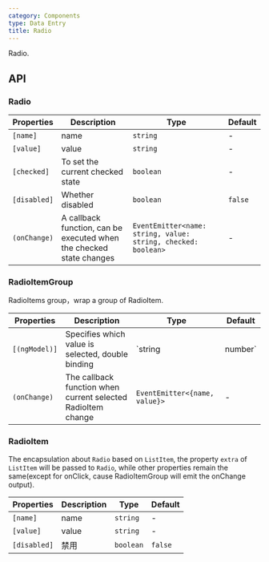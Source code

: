 ```yaml
---
category: Components
type: Data Entry
title: Radio
---
```


Radio.

## API

### Radio

| Properties | Description | Type | Default |
|-----------|------------|------|--------|
| `[name]` | name | `string` | - |
| `[value]` | value | `string` | - |
| `[checked]` | To set the current checked state  | `boolean` | - |
| `[disabled]` | Whether disabled | `boolean` | `false` |
| `(onChange)` | A callback function, can be executed when the checked state changes | `EventEmitter<name: string, value: string, checked: boolean>` | - |


### RadioItemGroup

RadioItems group，wrap a group of RadioItem.

| Properties | Description | Type | Default |
|-----------|------------|------|--------|
| `[(ngModel)]` | Specifies which value is selected, double binding | `string | number` | - |
| `(onChange)` | The callback function when current selected RadioItem change | `EventEmitter<{name, value}>` | - |

### RadioItem

The encapsulation about `Radio` based on `ListItem`, the property `extra` of `ListItem` will be passed to `Radio`, while other properties remain the same(except for onClick, cause RadioItemGroup will emit the onChange output).

| Properties | Description | Type | Default |
|-----------|------------|------|--------|
| `[name]` | name | `string` | - |
| `[value]` | value | `string` | - |
| `[disabled]` | 禁用 | `boolean` | `false` |